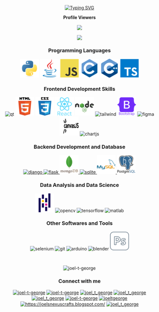 <p align="center"><a href="https://www.linkedin.com/in/joel-t-george" target="blank"><img src="https://readme-typing-svg.demolab.com?font=Roboto+slab&weight=700&pause=500&color=0E3141&center=true&vCenter=true&multiline=true&repeat=false&random=false&width=600&height=60&lines=I'm+Joel+T+George%2C+Driven+by+Passion;Engineer+in+Modern+Technologies+for+Innovative." alt="Typing SVG" /></a></p>
<p align="center"><b>Profile Viewers</b></p> 
<p align="center"><img align="center" src="https://profile-counter.glitch.me/{Joel-T-George}/count.svg"/></p>

<p align="center"><a href="https://leetcode.com/u/Joel-T-George/" target="blank"><img align="center" src="https://streak-stats.demolab.com?user=Joel-T-George&theme=dark&hide_border=true&border_radius=7&mode=weekly"/></a></p>




<h3 align="center">Programming Languages</h3>
<p align="center"> 
<img src="https://raw.githubusercontent.com/devicons/devicon/master/icons/python/python-original.svg" alt="python" width="60" height="60"/>
<img src="https://raw.githubusercontent.com/devicons/devicon/master/icons/java/java-original.svg" alt="java" width="60" height="60"/> 
<img src="https://raw.githubusercontent.com/devicons/devicon/master/icons/javascript/javascript-original.svg" alt="javascript" width="60" height="60"/>
<img src="https://raw.githubusercontent.com/devicons/devicon/master/icons/c/c-original.svg" alt="c" width="60" height="60"/>
<img src="https://raw.githubusercontent.com/devicons/devicon/master/icons/cplusplus/cplusplus-original.svg" alt="cplusplus" width="60" height="60"/>
<img src="https://raw.githubusercontent.com/devicons/devicon/master/icons/typescript/typescript-original.svg" alt="typescript" width="60" height="60"/>
</p>

<h3 align="center">Frontend Development Skills</h3>
<p align="center"> 
<img src="https://upload.wikimedia.org/wikipedia/commons/0/0b/Qt_logo_2016.svg" alt="qt" width="60" height="60"/> 
<img src="https://raw.githubusercontent.com/devicons/devicon/master/icons/html5/html5-original-wordmark.svg" alt="html5" width="60" height="60"/> 
<img src="https://raw.githubusercontent.com/devicons/devicon/master/icons/css3/css3-original-wordmark.svg" alt="css3" width="60" height="60"/>
<img src="https://raw.githubusercontent.com/devicons/devicon/master/icons/react/react-original-wordmark.svg" alt="react" width="60" height="60"/>
<img src="https://raw.githubusercontent.com/devicons/devicon/master/icons/nodejs/nodejs-original-wordmark.svg" alt="nodejs" width="60" height="60"/> 
<img src="https://www.vectorlogo.zone/logos/tailwindcss/tailwindcss-icon.svg" alt="tailwind" width="40" height="40"/>
<img src="https://raw.githubusercontent.com/devicons/devicon/master/icons/bootstrap/bootstrap-plain-wordmark.svg" alt="bootstrap" width="60" height="60"/>
<img src="https://www.vectorlogo.zone/logos/figma/figma-icon.svg" alt="figma" width="60" height="60"/> 
<img src="https://raw.githubusercontent.com/Hardik0307/Hardik0307/master/assets/canvasjs-charts.svg" alt="canvasjs" width="60" height="60"/>
<img src="https://www.chartjs.org/media/logo-title.svg" alt="chartjs" width="60" height="60"/>
</p>

<h3 align="center">Backend Development and Database</h3>
<p align="center">
   <a href="https://www.djangoproject.com/" target="_blank" rel="noreferrer"> <img src="https://cdn.worldvectorlogo.com/logos/django.svg" alt="django" width="60" height="60"/> </a>
   <a href="https://flask.palletsprojects.com/" target="_blank" rel="noreferrer"> <img src="https://www.vectorlogo.zone/logos/pocoo_flask/pocoo_flask-icon.svg" alt="flask" width="60" height="60"/> </a> 
   <a href="https://www.mongodb.com/" target="_blank" rel="noreferrer"> <img src="https://raw.githubusercontent.com/devicons/devicon/master/icons/mongodb/mongodb-original-wordmark.svg" alt="mongodb" width="60" height="60"/> </a>
  <a href="https://www.sqlite.org/" target="_blank" rel="noreferrer"> <img src="https://www.vectorlogo.zone/logos/sqlite/sqlite-icon.svg" alt="sqlite" width="60" height="60"/> </a>
    <a href="https://www.mysql.com/" target="_blank" rel="noreferrer"> <img src="https://raw.githubusercontent.com/devicons/devicon/master/icons/mysql/mysql-original-wordmark.svg" alt="mysql" width="60" height="60"/> </a> 
   <a href="https://www.postgresql.org" target="_blank" rel="noreferrer"> <img src="https://raw.githubusercontent.com/devicons/devicon/master/icons/postgresql/postgresql-original-wordmark.svg" alt="postgresql" width="60" height="60"/> </a> 
 </p>
 <h3 align="center">Data Analysis and Data Science </h3>
  <p align="center">
  <img src="https://raw.githubusercontent.com/devicons/devicon/2ae2a900d2f041da66e950e4d48052658d850630/icons/pandas/pandas-original.svg" alt="pandas" width="60" height="60"/>
  <img src="https://www.vectorlogo.zone/logos/opencv/opencv-icon.svg" alt="opencv" width="60" height="60"/> 
<img src="https://www.vectorlogo.zone/logos/tensorflow/tensorflow-icon.svg" alt="tensorflow" width="60" height="60"/>
  <img src="https://upload.wikimedia.org/wikipedia/commons/2/21/Matlab_Logo.png" alt="matlab" width="60" height="60"/>
  </p>
  <h3 align="center">Other Softwares and Tools</h3>

  <p align="center">
<img src="https://raw.githubusercontent.com/detain/svg-logos/780f25886640cef088af994181646db2f6b1a3f8/svg/selenium-logo.svg" alt="selenium" width="60" height="60"/>
<img src="https://www.vectorlogo.zone/logos/git-scm/git-scm-icon.svg" alt="git" width="60" height="60"/>
<img src="https://cdn.worldvectorlogo.com/logos/arduino-1.svg" alt="arduino" width="60" height="60"/>
<img src="https://download.blender.org/branding/community/blender_community_badge_white.svg" alt="blender" width="60" height="60"/>
<img src="https://raw.githubusercontent.com/devicons/devicon/master/icons/photoshop/photoshop-line.svg" alt="photoshop" width="60" height="60"/>
</p>
<br>
<p align="center"><img  src="https://github-readme-stats.vercel.app/api/top-langs?username=joel-t-george&show_icons=true&locale=en&layout=compact" alt="joel-t-george" /></p>

<h3 align="center">Connect with me</h3>
<p align="center">
<a href="https://linkedin.com/in/joel-t-george" target="blank"><img align="center" src="https://raw.githubusercontent.com/rahuldkjain/github-profile-readme-generator/master/src/images/icons/Social/linked-in-alt.svg" alt="joel-t-george" height="40" width="50" /></a>
<a href="https://www.leetcode.com/joel-t-george" target="blank"><img align="center" src="https://raw.githubusercontent.com/rahuldkjain/github-profile-readme-generator/master/src/images/icons/Social/leet-code.svg" alt="joel-t-george" height="40" width="50" /></a>
<a href="https://instagram.com/joel_t_george" target="blank"><img align="center" src="https://raw.githubusercontent.com/rahuldkjain/github-profile-readme-generator/master/src/images/icons/Social/instagram.svg" alt="joel_t_george" height="40" width="50" /></a>
<a href="https://twitter.com/joel_t_george" target="blank"><img align="center" src="https://raw.githubusercontent.com/rahuldkjain/github-profile-readme-generator/master/src/images/icons/Social/twitter.svg" alt="joel_t_george" height="40" width="50" /></a>
<a href="https://www.youtube.com/@Joel_T_George" target="blank"><img align="center" src="https://raw.githubusercontent.com/rahuldkjain/github-profile-readme-generator/master/src/images/icons/Social/youtube.svg" alt="joel_t_george" height="40" width="50" /></a>
<a href="https://dev.to/joel-t-george" target="blank"><img align="center" src="https://raw.githubusercontent.com/rahuldkjain/github-profile-readme-generator/master/src/images/icons/Social/devto.svg" alt="joel-t-george" height="40" width="50" /></a>
<a href="https://kaggle.com/joeltgeorge" target="blank"><img align="center" src="https://raw.githubusercontent.com/rahuldkjain/github-profile-readme-generator/master/src/images/icons/Social/kaggle.svg" alt="joeltgeorge" height="40" width="50" /></a>
<a href="https://joelsnexuscrafts.blogspot.com/" target="blank"><img align="center" src="https://raw.githubusercontent.com/rahuldkjain/github-profile-readme-generator/master/src/images/icons/Social/rss.svg" alt="https://joelsnexuscrafts.blogspot.com/" height="40" width="50" /></a>
<a href="https://www.hackerrank.com/joel_t_george" target="blank"><img align="center" src="https://raw.githubusercontent.com/rahuldkjain/github-profile-readme-generator/master/src/images/icons/Social/hackerrank.svg" alt="joel_t_george" height="40" width="50" /></a>
</p>





<!--
**Joel-T-George/Joel-T-George** is a ✨ _special_ ✨ repository because its `README.md` (this file) appears on your GitHub profile.

Here are some ideas to get you started:

- 🔭 I’m currently working on ...
- 🌱 I’m currently learning ...
- 👯 I’m looking to collaborate on ...
- 🤔 I’m looking for help with ...
- 💬 Ask me about ...
- 📫 How to reach me: ...
- 😄 Pronouns: ...
- ⚡ Fun fact: ...
-->

